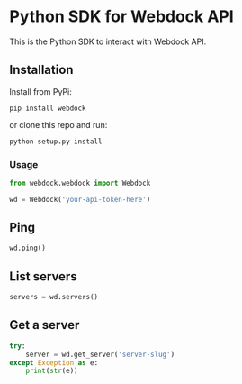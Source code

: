 # Python SDK for Webdock API
This is the Python SDK to interact with Webdock API.

## Installation
Install from PyPi:
```shell
pip install webdock
```
or clone this repo and run:
```python
python setup.py install
```
### Usage
```python
from webdock.webdock import Webdock

wd = Webdock('your-api-token-here')
```

## Ping
```python
wd.ping()
```

## List servers
```python
servers = wd.servers()
```

## Get a server
```python
try:
    server = wd.get_server('server-slug')
except Exception as e:
    print(str(e))
```
